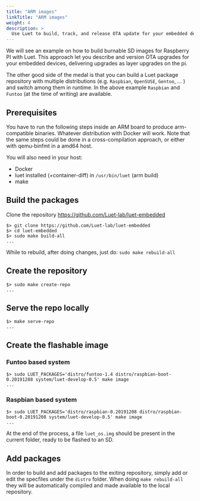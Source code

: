 ```yaml
---
title: "ARM images"
linkTitle: "ARM images"
weight: 4
description: >
  Use Luet to build, track, and release OTA update for your embedded devices.
---
```



We will see an example on how to build burnable SD images for Raspberry PI with Luet. This approach let you describe and version OTA upgrades for your embedded devices, delivering upgrades as layer upgrades on the pi.

The other good side of the medal is that you can build a Luet package repository with multiple distributions (e.g. `Raspbian`, `OpenSUSE`, `Gentoo`, ... ) and switch among them in runtime. In the above example `Raspbian` and `Funtoo` (at the time of writing) are available.

## Prerequisites

You have to run the following steps inside an ARM board to produce arm-compatible binaries. Whatever distribution with Docker will work. Note that the same steps could be done in a cross-compilation approach, or either with qemu-binfmt in a amd64 host. 

You will also need in your host:

- Docker
- luet installed (+container-diff) in `/usr/bin/luet` (arm build)
- make

## Build the packages

Clone the repository https://github.com/Luet-lab/luet-embedded

    $> git clone https://github.com/Luet-lab/luet-embedded
    $> cd luet-embedded
    $> sudo make build-all
    ...

While to rebuild, after doing changes, just do: `sudo make rebuild-all`

## Create the repository

    $> sudo make create-repo
    ...

## Serve the repo locally

    $> make serve-repo
    ...

## Create the flashable image

### Funtoo based system

    $> sudo LUET_PACKAGES='distro/funtoo-1.4 distro/raspbian-boot-0.20191208 system/luet-develop-0.5' make image
    ...

### Raspbian based system

    $> sudo LUET_PACKAGES='distro/raspbian-0.20191208 distro/raspbian-boot-0.20191208 system/luet-develop-0.5' make image
    ...


At the end of the process, a file `luet_os.img` should be present in the current folder, ready to be flashed to an SD.

## Add packages

In order to build and add packages to the exiting repository, simply add or edit the specfiles under the `distro` folder. When doing ```make rebuild-all``` they will be automatically compiled and made available to the local repository.
